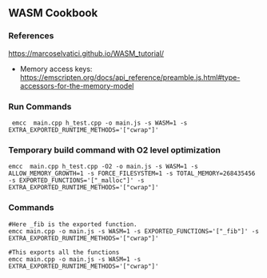 ## WASM Cookbook

### References

https://marcoselvatici.github.io/WASM_tutorial/

 - Memory access keys: https://emscripten.org/docs/api_reference/preamble.js.html#type-accessors-for-the-memory-model

### Run Commands

```shell
 emcc  main.cpp h_test.cpp -o main.js -s WASM=1 -s EXTRA_EXPORTED_RUNTIME_METHODS='["cwrap"]'
```

### Temporary build command with O2 level optimization
```shell
emcc  main.cpp h_test.cpp -O2 -o main.js -s WASM=1 -s ALLOW_MEMORY_GROWTH=1 -s FORCE_FILESYSTEM=1 -s TOTAL_MEMORY=268435456 -s EXPORTED_FUNCTIONS='["_malloc"]' -s EXTRA_EXPORTED_RUNTIME_METHODS='["cwrap"]'
```

### Commands
```shell
#Here _fib is the exported function.
emcc main.cpp -o main.js -s WASM=1 -s EXPORTED_FUNCTIONS='["_fib"]' -s EXTRA_EXPORTED_RUNTIME_METHODS='["cwrap"]'
```

```shell
#This exports all the functions
emcc main.cpp -o main.js -s WASM=1 -s EXTRA_EXPORTED_RUNTIME_METHODS='["cwrap"]'
```

